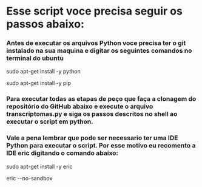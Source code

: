 # Esse script voce precisa seguir os passos abaixo:

### Antes de executar os arquivos Python voce precisa ter o git instalado na sua maquina e digitar os seguintes comandos no terminal do ubuntu

sudo apt-get install -y python

sudo apt-get install -y pip


### Para executar todas as etapas de peço que faça a clonagem do repositório do GitHub abaixo e execute o arquivo transcriptomas.py e siga os passos descritos no shell ao executar o script em python.

### Vale a pena lembrar que pode ser necessario ter uma IDE Python para executar o script. Por esse motivo eu recomento a IDE eric digitando o comando abaixo:

sudo apt-get install -y eric

eric --no-sandbox
